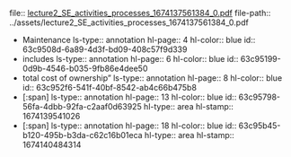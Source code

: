 file:: [lecture2_SE_activities_processes_1674137561384_0.pdf](../assets/lecture2_SE_activities_processes_1674137561384_0.pdf)
file-path:: ../assets/lecture2_SE_activities_processes_1674137561384_0.pdf

- Maintenance
  ls-type:: annotation
  hl-page:: 4
  hl-color:: blue
  id:: 63c9508d-6a89-4d3f-bd09-408c57f9d339
- includes
  ls-type:: annotation
  hl-page:: 6
  hl-color:: blue
  id:: 63c95199-0d9b-4546-b035-9fb86e4dee50
- total cost of ownership”
  ls-type:: annotation
  hl-page:: 8
  hl-color:: blue
  id:: 63c952f6-541f-40bf-8542-ab4c66b475b8
- [:span]
  ls-type:: annotation
  hl-page:: 13
  hl-color:: blue
  id:: 63c95798-56fa-4dbb-92fa-c2aaf0d63925
  hl-type:: area
  hl-stamp:: 1674139541026
- [:span]
  ls-type:: annotation
  hl-page:: 18
  hl-color:: blue
  id:: 63c95b45-b120-495b-b3da-c62c16b01eca
  hl-type:: area
  hl-stamp:: 1674140484314